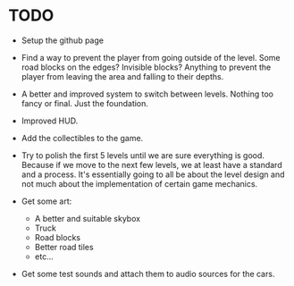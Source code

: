 # TODO 

- Setup the github page

- Find a way to prevent the player from going outside of the level. Some road blocks on the edges? Invisible blocks? Anything to prevent the player from leaving the area and falling to their depths. 

- A better and improved system to switch between levels. Nothing too fancy or final. Just the foundation.

- Improved HUD.

- Add the collectibles to the game.

- Try to polish the first 5 levels until we are sure everything is good. Because if we move to the next few levels, we at least have a standard and a process. It's essentially going to all be about the level design and not much about the implementation of certain 
game mechanics.

- Get some art:
    - A better and suitable skybox
    - Truck 
    - Road blocks 
    - Better road tiles
    - etc...

- Get some test sounds and attach them to audio sources for the cars.
